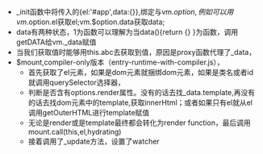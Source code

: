  -  _init函数中将传入的{el:'#app',data:{}},绑定与vm.$option,例如可以用vm.$option.el获取el;vm.$option.data获取data;
 - data有两种状态，1为函数可以理解为当data(){return {} }为函数，调用getDATA给vm._data赋值
 - 当我们获取值时能够用this.abc去获取到值，原因是proxy函数代理了_data，
 - $mount,compiler-only版本（entry-runtime-with-compiler.js），
   - 首先获取了el元素，如果是dom元素就捆绑dom元素，如果是类名或者id就调用querySelector选择器，
   - 判断是否含有options.render属性。没有的话去找_data.template,再没有的话去找dom元素中的template,获取innerHtml；或者如果只有el就从el调用getOuterHTML进行template赋值
   - 无论是render或是template最终都会转化为render function，最后调用mount.call(this,el,hydrating)
   - 接着调用了_update方法，设置了watcher
